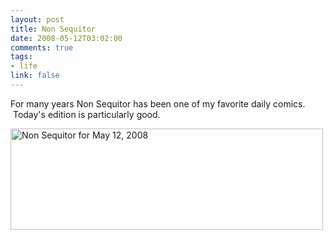 ```yaml
--- 
layout: post
title: Non Sequitor
date: 2008-05-12T03:02:00
comments: true
tags:
- life
link: false
---
```

For many years Non Sequitor has been one of my favorite daily comics.  Today's edition is particularly good.

<a title="Non Sequitor at Yahoo!" href="http://news.yahoo.com/comics/nonsequitur"><img src="https://zanshin.net/images/NonSequitor2008-05-12.jpeg" alt="Non Sequitor for May 12, 2008" width="500" height="162" /></a>
